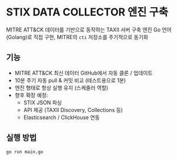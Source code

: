 # STIX DATA COLLECTOR 엔진 구축

MITRE ATT&CK 데이터를 기반으로 동작하는 TAXII 서버 구축 엔진
Go 언어(Golang)로 직접 구현, MITRE의 `cti` 저장소를 주기적으로 동기화

## 기능

- MITRE ATT&CK 최신 데이터 GitHub에서 자동 클론 / 업데이트
- 10분 주기 자동 pull & 커밋 비교 (테스트용으로 1분)
- 엔진 형태로 항상 실행 유지 (스케줄러 역할)
- 향후 확장 예정:
  - STIX JSON 파싱
  - API 제공 (TAXII Discovery, Collections 등)
  - Elasticsearch / ClickHouse 연동

## 실행 방법

```bash
go run main.go
